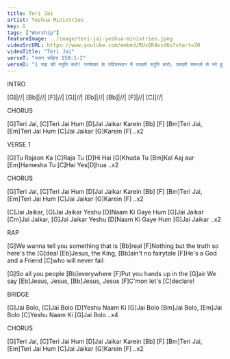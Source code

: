 ```yaml
---
title: Teri Jai
artist: Yeshua Ministries
key: G
tags: ["Worship"]
featureImage: ../image/teri-jai-yeshua-ministries.jpeg
videoSrcURL: https://www.youtube.com/embed/RUsQK4xzd6o?start=20
videoTitle: "Teri Jai"
verseT: "भजन संहिता 150:1-2"
verseD: "1 याह की स्तुति करो! परमेश्‍वर के पवित्रस्थान में उसकी स्तुति करो; उसकी सामर्थ्य से भरे हुए आकाशमण्डल में उसी की स्तुति करो! 2 उसके पराक्रम के कामों के कारण उसकी स्तुति करो; उसकी अत्यन्त बड़ाई के अनुसार उसकी स्तुति करो!"
---
```


INTRO

[G]|//|  [Bb]|//|  [F]|//|  [G]|//|
[Eb]|//|  [Bb]|//|  [F]|//|  [C]|//|


CHORUS

[G]Teri Jai, [C]Teri Jai
Hum [D]Jai Jaikar Karein [Bb] [F]
[Bm]Teri Jai, [Em]Teri Jai
Hum [C]Jai Jaikar [G]Karein [F] ..x2

VERSE 1

[G]Tu Rajaon Ka [C]Raja
Tu [D]Hi Hai [G]Khuda
Tu [Bm]Kal Aaj aur [Em]Hamesha
Tu [C]Hai Yes[D]hua ..x2


CHORUS

[G]Teri Jai, [C]Teri Jai
Hum [D]Jai Jaikar Karein [Bb] [F]
[Bm]Teri Jai, [Em]Teri Jai
Hum [C]Jai Jaikar [G]Karein [F] ..x2


[C]Jai Jaikar, [G]Jai Jaikar
Yeshu [D]Naam Ki Gaye 
Hum [G]Jai Jaikar
[Cm]Jai Jaikar, [G]Jai Jaikar
Yeshu [D]Naam Ki Gaye 
Hum [G]Jai Jaikar ..x2

RAP

[G]We wanna tell you 
something that is [Bb]real
[F]Nothing but the truth 
so here's the [G]deal
[Eb]Jesus, the King, [Bb]ain't no fairytale
[F]He's a God and a Friend 
[C]who will never fail

[G]So all you people [Bb]everywhere
[F]Put you hands up in the [G]air
We say [Eb]Jesus, Jesus, [Bb]Jesus, Jesus
[F]C'mon let's [C]declare!


BRIDGE 

[G]Jai Bolo, [C]Jai Bolo
[D]Yeshu Naam Ki [G]Jai Bolo
[Bm]Jai Bolo, [Em]Jai Bolo
[C]Yeshu Naam Ki [G]Jai Bolo ..x4


CHORUS

[G]Teri Jai, [C]Teri Jai
Hum [D]Jai Jaikar Karein [Bb] [F]
[Bm]Teri Jai, [Em]Teri Jai
Hum [C]Jai Jaikar [G]Karein [F] ..x2